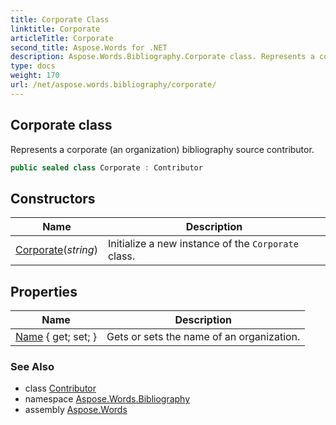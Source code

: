 ```yaml
---
title: Corporate Class
linktitle: Corporate
articleTitle: Corporate
second_title: Aspose.Words for .NET
description: Aspose.Words.Bibliography.Corporate class. Represents a corporate an organization bibliography source contributor in C#.
type: docs
weight: 170
url: /net/aspose.words.bibliography/corporate/
---
```

## Corporate class

Represents a corporate (an organization) bibliography source contributor.

```csharp
public sealed class Corporate : Contributor
```

## Constructors

| Name | Description |
| --- | --- |
| [Corporate](corporate/)(*string*) | Initialize a new instance of the `Corporate` class. |

## Properties

| Name | Description |
| --- | --- |
| [Name](../../aspose.words.bibliography/corporate/name/) { get; set; } | Gets or sets the name of an organization. |

### See Also

* class [Contributor](../contributor/)
* namespace [Aspose.Words.Bibliography](../../aspose.words.bibliography/)
* assembly [Aspose.Words](../../)

